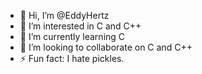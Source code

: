 - 👋 Hi, I’m @EddyHertz
- 👀 I’m interested in C and C++
- 🌱 I’m currently learning C
- 💞️ I’m looking to collaborate on C and C++
- ⚡ Fun fact: I hate pickles. 

<!---
EddyHertz/EddyHertz is a ✨ special ✨ repository because its `README.md` (this file) appears on your GitHub profile.
You can click the Preview link to take a look at your changes.
--->
